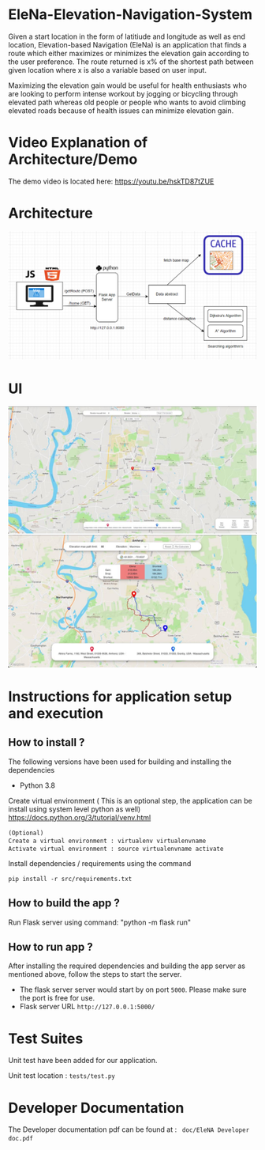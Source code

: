 # EleNa-Elevation-Navigation-System

Given a start location in the form of latitiude and longitude as well as end location, Elevation-based Navigation
(EleNa) is an application that finds a route which either maximizes or minimizes the elevation gain according to the user preference.
The route returned is x% of the shortest path between given location where x is also a variable based on user input.


Maximizing the elevation gain would be useful for health enthusiasts who are looking to perform intense workout by
jogging or bicycling through elevated path whereas old people or people who wants to avoid climbing elevated roads because of health issues can 
minimize elevation gain.

# Video Explanation of Architecture/Demo 
The demo video is located here: https://youtu.be/hskTD87tZUE

# Architecture
![Alt text](files/ArchitectureDiagram.PNG?raw=true "Elena")


# UI
![Alt text](files/Image1.jpeg?raw=true "ElenaUI Image 1")
![Alt text](files/Image2.jpeg?raw=true "ElenaUI Image 2")

#  Instructions for application setup and execution

## How to install ?
The following versions have been used for building and installing the dependencies
* Python 3.8

Create virtual environment ( This is an optional step, the application can be install using system level python as well)
https://docs.python.org/3/tutorial/venv.html
```
(Optional)
Create a virtual environment : virtualenv virtualenvname
Activate virtual environment : source virtualenvname activate
```
Install dependencies / requirements using the command

```
pip install -r src/requirements.txt

```

## How to build the app ?
Run Flask server using command: "python -m flask run"

## How to run app ?

After installing the required dependencies and building the app server as mentioned above, follow the steps to start the server.


* The flask server server would start by on port ``5000``. Please make sure the port is free for use.
* Flask server URL ``http://127.0.0.1:5000/``
   
# Test Suites

Unit test have been added for our application.

Unit test location : ``tests/test.py``

# Developer Documentation

The Developer documentation pdf can be found at : `` doc/EleNA Developer doc.pdf``